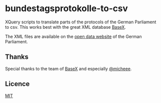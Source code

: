 # bundestagsprotokolle-to-csv
XQuery scripts to translate parts of the protocols of the German Parliament to csv. This
works best with the great XML database [BaseX](https://basex.org/).

The XML files are available on the [open data website](https://www.bundestag.de/services/opendata)
 of the German Parliament.

## Thanks
Special thanks to the team of [BaseX](http://basexgmbh.de/) and especially [@micheee](https://github.com/micheee).

## Licence
[MIT](https://opensource.org/licenses/MIT)

